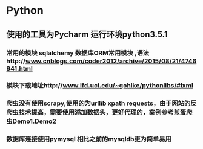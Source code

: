 # Python
## 使用的工具为Pycharm 运行环境python3.5.1 
### 常用的模块 sqlalchemy 数据库ORM常用模块 ,语法http://www.cnblogs.com/coder2012/archive/2015/08/21/4746941.html
### 模块下载地址http://www.lfd.uci.edu/~gohlke/pythonlibs/#lxml
### 爬虫没有使用scrapy,使用的为urllib xpath requests，由于网站的反爬虫技术提高，需要使用添加数据头，更好代理的，案例参考煎蛋爬虫Demo1.Demo2
### 数据库连接使用pymysql 相比之前的mysqldb更为简单易用 
